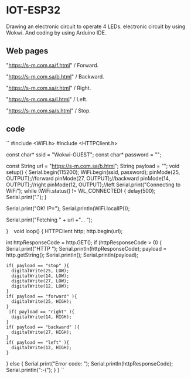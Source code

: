 # IOT-ESP32
Drawing an electronic circuit to operate 4 LEDs.
electronic circuit by using Wokwi. And coding by using Arduino IDE.
## Web pages
"https://s-m.com.sa/f.html" / Forward.

"https://s-m.com.sa/b.html" / Backward.

"https://s-m.com.sa/r.html" / Right.

"https://s-m.com.sa/l.html" / Left.

"https://s-m.com.sa/s.html" / Stop.
## code
`` #include <WiFi.h>
#include <HTTPClient.h>

const char* ssid = "Wokwi-GUEST";
const char* password = "";

const String url = "https://s-m.com.sa/b.html";
String payload = "";
void setup() {
  Serial.begin(115200);
  WiFi.begin(ssid, password);
  pinMode(25, OUTPUT);//forward
  pinMode(27, OUTPUT);//backward
  pinMode(14, OUTPUT);//right
  pinMode(12, OUTPUT);//left
  Serial.print("Connecting to WiFi");
  while (WiFi.status() != WL_CONNECTED) {
    delay(500);
    Serial.print(".");
  }

  Serial.print("OK! IP=");
  Serial.println(WiFi.localIP());

  Serial.print("Fetching " + url +"... ");
 
}
``
``
void loop() {
  HTTPClient http;
  http.begin(url);

  int httpResponseCode = http.GET();
  if (httpResponseCode > 0) {
    Serial.print("HTTP ");
    Serial.println(httpResponseCode);
    payload = http.getString();
    Serial.println();
    Serial.println(payload);
    
    if( payload == "stop" ){
      digitalWrite(25, LOW);
      digitalWrite(14, LOW);
      digitalWrite(27, LOW);
      digitalWrite(12, LOW);
    }
    if( payload == "forward" ){
      digitalWrite(25, HIGH);
    }
     if( payload == "right" ){
      digitalWrite(14, HIGH);
    }
    if( payload == "backward" ){
      digitalWrite(27, HIGH);
    }
    if( payload == "left" ){
      digitalWrite(12, HIGH);
    }
  }
  else {
    Serial.print("Error code: ");
    Serial.println(httpResponseCode);
    Serial.println(":-(");
  } 
}
``
## 
